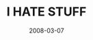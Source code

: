 ---
layout: base.njk
title : 'I HATE STUFF' 
view_title : 'I HATE STUFF' 
year : '2008' 
date : '2008-03-07' 
img_file : '/drawing/ihatestuff.png' 
html_file : 'ihatestuff' 
next_html : 'idontlikered.html' 
year_order : '104' 
permalink : "title/{{html_file}}.html"
---